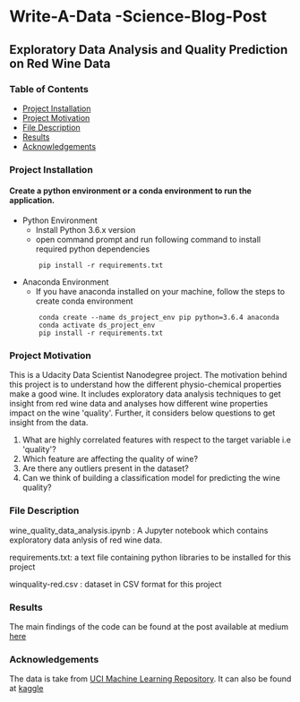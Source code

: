 # Write-A-Data -Science-Blog-Post
## Exploratory Data Analysis and Quality Prediction on Red Wine Data
  
### Table of Contents
- [Project Installation](#installation)
- [Project Motivation](#motivation)
- [File Description](#file_description)
- [Results](#results)
- [Acknowledgements](#acknowledgements)

### Project Installation <a name="installation"></a>
#### Create a python environment or a conda environment to run the application.
 -  Python Environment
    - Install Python 3.6.x version 
    - open command prompt and run following command to install required python dependencies
    ``` 
        pip install -r requirements.txt
    ``` 
 - Anaconda Environment
    - If you have anaconda installed on your machine, follow the steps to create conda environment
    ```
        conda create --name ds_project_env pip python=3.6.4 anaconda
        conda activate ds_project_env
        pip install -r requirements.txt
    ```
 
### Project Motivation <a name="motivation"></a>
This is a Udacity Data Scientist Nanodegree project. The motivation behind this project is to understand how the different physio-chemical properties make a good wine. 
It includes exploratory data analysis techniques to get insight from red wine data and analyses how different wine properties impact on the wine 'quality'. 
Further, it considers below questions to get insight from the data.
1. What are highly correlated features with respect to the target variable i.e 'quality'?
2. Which feature are affecting the quality of wine?
3. Are there any outliers present in the dataset?
4. Can we think of building a classification model for predicting the wine quality?

### File Description <a name="file_description"></a>
wine_quality_data_analysis.ipynb : A Jupyter notebook which contains exploratory data anlysis of red wine data.

requirements.txt: a text file containing python libraries to be installed for this project

winquality-red.csv : dataset in CSV format for this project 

### Results <a name="results"></a>
The main findings of the code can be found at the post available at medium [here](https://medium.com/@deshmukhps95/exploratory-data-analysis-and-quality-prediction-on-red-wine-data-55a6f5936a6b)

### Acknowledgements<a name="acknowledgements"></a>
The data is take from [UCI Machine Learning Repository](https://archive.ics.uci.edu/ml/datasets/wine+quality). It can also be found at [kaggle](https://www.kaggle.com/uciml/red-wine-quality-cortez-et-al-2009)